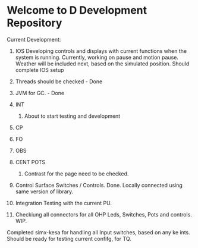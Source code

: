 # Welcome to D Development Repository
Current Development:
1. IOS
  Developing controls and displays with current functions when the system is running. Currently, working on pause and motion pause.
  Weather will be included next, based on the simulated position.
  Should complete IOS setup
  1. Threads should be checked - Done
  2. JVM for GC. - Done


2. INT
   1. About to start testing and development
3. CP
4. FO
5. OBS
6. CENT POTS
   1. Contrast for the page need to be checked.
7. Control Surface Switches / Controls. Done. Locally connected using same version of library.
8. Integration Testing with the current PU.
9. Checkiung all connectors for all OHP Leds, Switches, Pots and controls.  WIP.


Completed simx-kesa for handling all Input switches, based on any ke ints.
Should be ready for testing current confifg, for TQ.